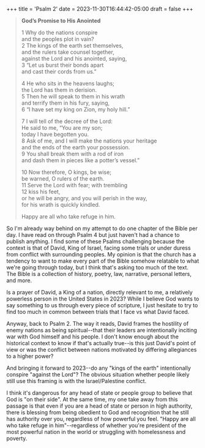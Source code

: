 +++
title = 'Psalm 2'
date = 2023-11-30T16:44:42-05:00
draft = false
+++

> **God’s Promise to His Anointed**
> 
> 1 Why do the nations conspire  
>     and the peoples plot in vain?  
> 2 The kings of the earth set themselves,  
>     and the rulers take counsel together,  
>     against the Lord and his anointed, saying,  
> 3 “Let us burst their bonds apart  
>     and cast their cords from us.”  
> 
> 4 He who sits in the heavens laughs;  
>     the Lord has them in derision.  
> 5 Then he will speak to them in his wrath  
>     and terrify them in his fury, saying,  
> 6 “I have set my king on Zion, my holy hill.”  
> 
> 7 I will tell of the decree of the Lord:  
> He said to me, “You are my son;  
>     today I have begotten you.  
> 8 Ask of me, and I will make the nations your heritage  
>     and the ends of the earth your possession.  
> 9 You shall break them with a rod of iron  
>     and dash them in pieces like a potter’s vessel.”  
> 
> 10 Now therefore, O kings, be wise;  
>     be warned, O rulers of the earth.  
> 11 Serve the Lord with fear; with trembling   
> 12 kiss his feet,  
> or he will be angry, and you will perish in the way,  
>     for his wrath is quickly kindled.  
> 
> Happy are all who take refuge in him.  

So I'm already way behind on my attempt to do one chapter of the Bible per day. 
I have read on through Psalm 4 but just haven't had a chance to publish anything. 
I find some of these Psalms challenging because the context is that of David, King of 
Israel, facing some trials or under duress from conflict with surrounding peoples. 
My opinion is that the church has a tendency to want to make every part of the Bible
somehow relatable to what we're going through today, but I think that's asking too
much of the text. The Bible is a collection of history, poetry, law, narrative, personal
letters, and more. 

Is a prayer of David, a King of a nation, directly relevant to me, a relatively powerless
person in the United States in 2023? While I believe God wants to say something to us
through every piece of scripture, I just hesitate to try to find too much in common between
trials that I face vs what David faced.

Anyway, back to Psalm 2. The way it reads, David frames the hostility of enemy nations
as being spiritual--that their leaders are intentionally inciting war with God himself
and his people. I don't know enough about the historical context to know if that's 
actually true--is this just David's point of view or was the conflict between nations
motivated by differing allegiances to a higher power?

And bringing it forward to 2023--do any "kings of the earth" intentionally conspire "against the Lord"?
The obvious situation whether people likely still use this framing is with the Israel/Palestine 
conflict. 

I think it's dangerous for any head of state or people group to believe that God is 
"on their side". At the same time, my one take away from this passage is that
even if you are a head of state or person in high authority, there is blessing from 
being obedient to God and recognition that he still has authority over you, regardless
of how powerful you feel. "Happy are all who take refuge in him"--regardless of whether 
you're president of the most powerful nation in the world or struggling with homelessness
and poverty. 
